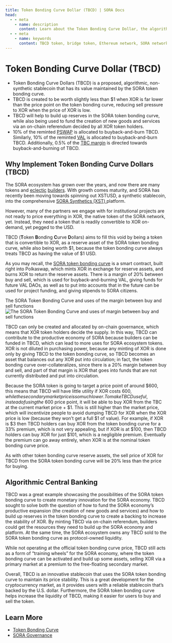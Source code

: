 ```yaml
---
title: Token Bonding Curve Dollar (TBCD) | SORA Docs
head:
  - - meta
    - name: description
      content: Learn about the Token Bonding Curve Dollar, the algorithmic, non-synthetic stablecoin that has its value maintained by the SORA token bonding curve. Explore how TBCD helps to build up the reserves of the SORA token bonding curve, while also being used to fund the creation of new goods and services within the SORA ecosystem.
  - - meta
    - name: keywords
      content: TBCD token, bridge token, Ethereum network, SORA network, asset transfer, interoperability, cross-chain transactions, liquidity, decentralized finance, DeFi
---
```


# Token Bonding Curve Dollar (TBCD)

- Token Bonding Curve Dollars (TBCD) is a proposed, algorithmic, non-synthetic stablecoin that has its value maintained by the SORA token bonding curve.
- TBCD is created to be worth slightly less than $1 when XOR is far lower than the price point on the token bonding curve, reducing sell pressure to XOR when the price of XOR is low.
- TBCD will help to build up reserves in the SORA token bonding curve, while also being used to fund the creation of new goods and services via an on-chain referendum decided by all XOR token holders.
- 10% of the reminted [PSWAP](./pswap) is allocated to buyback-and-burn TBCD. Similarly, 10% of the reminted [VAL](./val) is allocated to buyback-and-burn TBCD.
  Additionally, 0.5% of the [TBC margin](./tbc.md#why-is-the-token-bonding-curve-useful) is directed towards buyback-and-burning of TBCD.

## Why Implement Token Bonding Curve Dollars (TBCD)

The SORA ecosystem has grown over the years, and now there are many
tokens and [eclectic](https://cerestoken.io) [builders](https://adar.com). With growth comes maturity, and SORA has
recently been moving towards spinning out XSTUSD, a synthetic
stablecoin, into the comprehensive [SORA Synthetics (XST) ](xst.md) platform.

However, many of the partners we engage with for institutional projects are not ready to price everything in XOR, the native token of the SORA network, yet. Instead, they need a token that is readily convertible to XOR on-demand, yet pegged to the USD.

TBCD (**T**oken **B**onding **C**urve **D**ollars) aims to fill this void by being a token that is convertible to XOR, as a reserve asset of the SORA token bonding curve, while also being worth $1, because the token bonding curve always treats TBCD as having the value of $1 USD.

As you may recall, the [SORA token bonding
curve](tbc.md) is a smart contract,
built right into Polkaswap, which mints XOR in exchange for reserve
assets, and burns XOR to return the reserve assets. There is a margin
of 20% between buy and sell, which is used for buyback-and-burning
VAL, giving funds for future VAL DAOs, as well as to put into accounts
that in the future can be used for project funding, and giving
stipends to SORA citizens.

The SORA Token Bonding Curve and uses of the margin between buy and sell
functions
![The SORA Token Bonding Curve and uses of margin between buy and sell
functions](/.gitbook/assets/margin-tbc.png)

TBCD can only be created and allocated by on-chain governance, which
means that XOR token holders decide the supply. In this way, TBCD can
contribute to the productive economy of SORA because builders can be
funded in TBCD, which can lead to more uses for SORA ecosystem
tokens.
XOR is not diluted in purchasing power, because any minting of XOR is done only by giving TBCD to the token bonding curve, so TBCD becomes an asset that balances out any XOR put into circulation; in fact, the token bonding curve over-collateralizes, since there is a 20% margin between buy and sell, and part of that margin is XOR that goes into funds that are not currently distributed and put into circulation.

Because the SORA token is going to target a price point of around
$600, this means that TBCD will have little utility if XOR costs $600,
while the secondary market price is so much lower.
To make TBCD useful, instead of using the ~$600 price point, it will
be able to buy XOR from the TBC at the current market price + $1. This
is still higher than the market price, which will incentivize people
to avoid dumping TBCD for XOR when the XOR price is low (because they
won’t get a full $1 of value). For example, if XOR is $3 then TBCD
holders can buy XOR from the token bonding curve for a 33% premium,
which is not very appealing, but if XOR is at $100, then TBCD holders
can buy XOR for just $101, which is a negligible premium.
Eventually the premium can go away entirely, when XOR is at the nominal token bonding curve price.

As with other token bonding curve reserve assets, the sell price of
XOR for TBCD from the SORA token bonding curve will be 20% less than
the price for buying.

## Algorithmic Central Banking

TBCD was a great example showcasing the possibilities of the SORA token bonding curve to create monetary innovation for the SORA economy. 
TBCD sought to solve both the question of how to fund the SORA economy’s productive expansion (the creation of new goods and services) and how to build up reserves in the token bonding curve to create a backing to increase the stability of XOR. By minting TBCD via on-chain referendum, builders could get the resources they need to build up the SORA economy and platform. At the same time, the SORA ecosystem owns any TBCD sold to the SORA token bonding curve as protocol-owned liquidity.

While not operating at the official token bonding curve price, TBCD
still acts as a form of “training wheels” for the SORA economy, where
the token bonding curve can be activated and build up some assets,
selling XOR via a primary market at a premium to the free-floating
secondary market.

Overall, TBCD is an innovative stablecoin that uses the SORA token bonding curve to maintain its price stability. This is a great development for the cryptocurrency market, as it provides users with a reliable stablecoin that’s backed by the U.S. dollar. Furthermore, the SORA token bonding curve helps increase the liquidity of TBCD, making it easier for users to buy and sell the token.

## Learn More

- [Token Bonding Curve](/tbc.md)
- [SORA Governance](/sora-governance.md)
